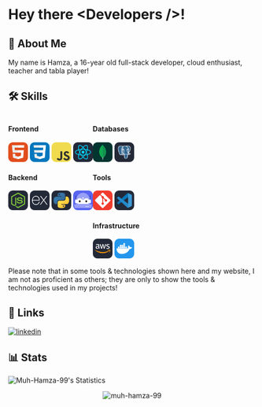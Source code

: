 # Hey there &#60;Developers /&#62;! 

## 🚀 About Me

My name is Hamza, a 16-year old full-stack developer, cloud enthusiast, teacher and tabla player!

## 🛠 Skills
<div style="display: flex;">
  <div>
    <h4>Frontend</h4>
    <img width ="40px" unselectable="True" src ="https://github.com/tandpfun/skill-icons/blob/main/icons/HTML.svg">
    <img width ="40px" unselectable="True" src ="https://github.com/tandpfun/skill-icons/blob/main/icons/CSS.svg">
    <img width ="40px" unselectable="True" src ="https://github.com/tandpfun/skill-icons/blob/main/icons/JavaScript.svg">
    <img width ="40px" unselectable="True" src ="https://github.com/tandpfun/skill-icons/blob/main/icons/React-Dark.svg">
    <br />
    <h4>Backend</h4>
    <img width ="40px" unselectable="True" src ="https://github.com/tandpfun/skill-icons/blob/main/icons/NodeJS-Dark.svg">
    <img width ="40px" unselectable="True" src ="https://github.com/tandpfun/skill-icons/blob/main/icons/ExpressJS-Dark.svg">
    <img width ="40px" unselectable="True" src ="https://github.com/tandpfun/skill-icons/blob/main/icons/Python-Dark.svg">
    <img width ="40px" unselectable="True" src ="https://github.com/tandpfun/skill-icons/blob/main/icons/DiscordBots.svg">
  </div>
  <div>
    <h4>Databases</h4>
    <img width ="40px" unselectable="True" src ="https://github.com/tandpfun/skill-icons/blob/main/icons/MongoDB.svg">
    <img width ="40px" unselectable="True" src ="https://github.com/tandpfun/skill-icons/blob/main/icons/PostgreSQL-Dark.svg">
    <br />
    <h4>Tools</h4>
    <img width ="40px" unselectable="True" src ="https://github.com/tandpfun/skill-icons/blob/main/icons/Git.svg">
    <img width ="40px" unselectable="True" src ="https://github.com/tandpfun/skill-icons/blob/main/icons/VSCode-Dark.svg">
    <br />
    <h4>Infrastructure</h4>
    <img width ="40px" unselectable="True" src ="https://github.com/tandpfun/skill-icons/blob/main/icons/AWS-Dark.svg">
    <img width ="40px" unselectable="True" src ="https://github.com/tandpfun/skill-icons/blob/main/icons/Docker.svg">
  </div>
</div>

Please note that in some tools & technologies shown here and my website, I am not as proficient as others; they are only to show the tools & technologies used in my projects!

## 🔗 Links
[![linkedin](https://img.shields.io/badge/linkedin-0A66C2?style=for-the-badge&logo=linkedin&logoColor=white)](https://www.linkedin.com/in/muhammad-hamza-18bb1a21b/)

## 📊 Stats
![Muh-Hamza-99's Statistics](https://github-readme-stats.vercel.app/api?username=Muh-Hamza-99&show_icons=true)

<p align="center"> <img src="https://komarev.com/ghpvc/?username=muh-hamza-99&label=Profile%20views&color=0e75b6&style=flat" alt="muh-hamza-99" /> </p>
